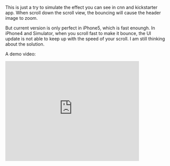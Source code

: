 
This is just a try to simulate the effect you can see in cnn and kickstarter app. When scroll down the scroll view, the bouncing will cause the header image to zoom. 

But current version is only perfect in iPhone5, which is fast enoungh. In iPhone4 and Simulator, when you scroll fast to make it bounce, the UI update is not able to keep up with the speed of your scroll. I am still thinking about the solution.

A demo video: 
<iframe width="420" height="315" src="http://www.youtube.com/embed/IkNuo1y1HC0" frameborder="0" allowfullscreen></iframe>


